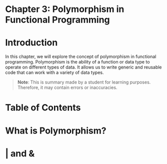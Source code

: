 # Chapter 3: Polymorphism in Functional Programming

# Introduction
In this chapter, we will explore the concept of polymorphism in functional programming. Polymorphism is the ability of a function or data type to operate on different types of data. It allows us to write generic and reusable code that can work with a variety of data types.

> **Note**: This is summary made by a student for learning purposes. Therefore, it may contain errors or inaccuracies. 

# Table of Contents


# What is Polymorphism?

# | and & 

# 





